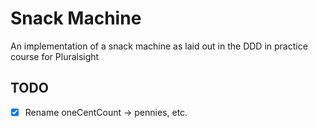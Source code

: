 # Snack Machine
An implementation of a snack machine as laid out in the DDD in practice course for Pluralsight

## TODO
* [x] Rename oneCentCount → pennies, etc.
